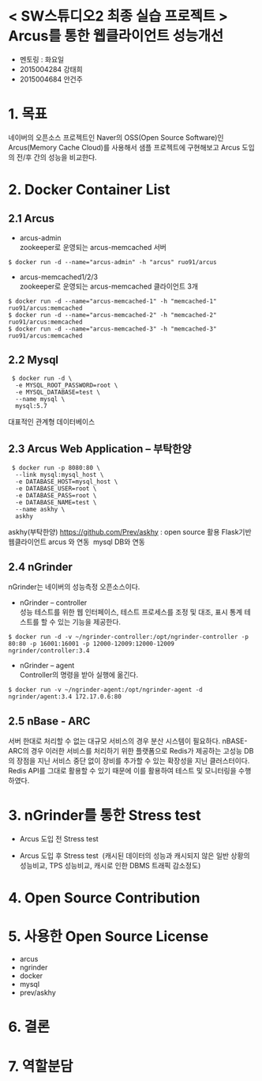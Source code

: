 < SW스튜디오2 최종 실습 프로젝트 >
**Arcus를 통한 웹클라이언트 성능개선**
======================
* 멘토링 : 화요일  
* 2015004284 강태희  
* 2015004684 안건주  

# 1.  목표 
네이버의 오픈소스 프로젝트인 Naver의 OSS(Open Source Software)인 Arcus(Memory Cache Cloud)를 사용해서 샘플 프로젝트에 구현해보고 Arcus 도입의 전/후 간의 성능을 비교한다.

# 2.  Docker Container List
## 2.1 Arcus
* arcus-admin   
zookeeper로 운영되는 arcus-memcached 서버  
<pre><code>$ docker run -d --name="arcus-admin" -h "arcus" ruo91/arcus</code></pre>

* arcus-memcached1/2/3   
zookeeper로 운영되는 arcus-memcached 클라이언트 3개  
<pre><code>$ docker run -d --name="arcus-memcached-1" -h "memcached-1" ruo91/arcus:memcached
$ docker run -d --name="arcus-memcached-2" -h "memcached-2" ruo91/arcus:memcached
$ docker run -d --name="arcus-memcached-3" -h "memcached-3" ruo91/arcus:memcached</code></pre>  

  
## 2.2 Mysql
<pre><code> $ docker run -d \
  -e MYSQL_ROOT_PASSWORD=root \
  -e MYSQL_DATABASE=test \
  --name mysql \
  mysql:5.7</code></pre>  
대표적인 관계형 데이터베이스 

## 2.3 Arcus Web Application – 부탁한양 
<pre><code> $ docker run -p 8080:80 \
  --link mysql:mysql_host \
  -e DATABASE_HOST=mysql_host \
  -e DATABASE_USER=root \
  -e DATABASE_PASS=root \
  -e DATABASE_NAME=test \
  --name askhy \
  askhy</code></pre>
  
askhy(부탁한양) https://github.com/Prev/askhy : open source 활용
Flask기반 웹클라이언트 
arcus 와 연동 
mysql DB와 연동 

## 2.4 nGrinder
nGrinder는 네이버의 성능측정 오픈소스이다.   

* nGrinder – controller   
성능 테스트를 위한 웹 인터페이스, 테스트 프로세스를 조정 및 대조, 표시 통계 테스트를 할 수 있는 기능을 제공한다.  
<pre><code>$ docker run -d -v ~/ngrinder-controller:/opt/ngrinder-controller -p 80:80 -p 16001:16001 -p 12000-12009:12000-12009 ngrinder/controller:3.4</code></pre>


* nGrinder – agent    
Controller의 명령을 받아 실행에 옮긴다.
<pre><code>$ docker run -v ~/ngrinder-agent:/opt/ngrinder-agent -d ngrinder/agent:3.4 172.17.0.6:80</code></pre>


## 2.5 nBase - ARC
서버 한대로 처리할 수 없는 대규모 서비스의 경우 분산 시스템이 필요하다. nBASE-ARC의 경우 이러한 서비스를 처리하기 위한 플랫폼으로 Redis가 제공하는 고성능 DB의 장점을 지닌 서비스 중단 없이 장비를 추가할 수 있는 확장성을 지닌 클러스터이다. Redis API를 그대로 활용할 수 있기 때문에 이를 활용하여 테스트 및 모니터링을 수행하였다.

# 3. nGrinder를 통한 Stress test
* Arcus 도입 전 Stress test

* Arcus 도입 후 Stress test 
(캐시된 데이터의 성능과 캐시되지 않은 일반 상황의 성능비교, TPS 성능비교, 캐시로 인한 DBMS 트래픽 감소정도) 

# 4. Open Source Contribution 

# 5. 사용한 Open Source License
* arcus
* ngrinder
* docker
* mysql
* prev/askhy 

# 6. 결론 

# 7. 역할분담
